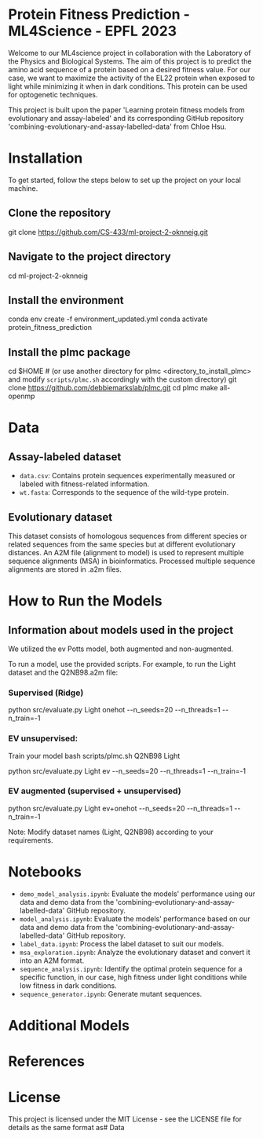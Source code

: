 # Protein Fitness Prediction - ML4Science - EPFL 2023

Welcome to our ML4science project in collaboration with the Laboratory of the Physics and Biological Systems. The aim of this project is to predict the amino acid sequence of a protein based on a desired fitness value. For our case, we want to maximize the activity of the EL22 protein when exposed to light while minimizing it when in dark conditions. This protein can be used for optogenetic techniques.

This project is built upon the paper 'Learning protein fitness models from evolutionary and assay-labeled' and its corresponding GitHub repository 'combining-evolutionary-and-assay-labelled-data' from Chloe Hsu.

# Installation

To get started, follow the steps below to set up the project on your local machine.


## Clone the repository
git clone https://github.com/CS-433/ml-project-2-oknneig.git

## Navigate to the project directory
cd ml-project-2-oknneig

## Install the environment
conda env create -f environment_updated.yml
conda activate protein_fitness_prediction

## Install the plmc package
cd $HOME  # (or use another directory for plmc <directory_to_install_plmc> and modify `scripts/plmc.sh` accordingly with the custom directory)
git clone https://github.com/debbiemarkslab/plmc.git
cd plmc
make all-openmp

# Data

## Assay-labeled dataset

- `data.csv`: Contains protein sequences experimentally measured or labeled with fitness-related information.
- `wt.fasta`: Corresponds to the sequence of the wild-type protein.

## Evolutionary dataset

This dataset consists of homologous sequences from different species or related sequences from the same species but at different evolutionary distances. An A2M file (alignment to model) is used to represent multiple sequence alignments (MSA) in bioinformatics. Processed multiple sequence alignments are stored in .a2m files.

# How to Run the Models

## Information about models used in the project

We utilized the ev Potts model, both augmented and non-augmented.

To run a model, use the provided scripts. For example, to run the Light dataset and the Q2NB98.a2m file:

### Supervised (Ridge)

python src/evaluate.py Light onehot --n_seeds=20 --n_threads=1 --n_train=-1

### EV unsupervised:
Train your model
bash scripts/plmc.sh Q2NB98 Light

python src/evaluate.py Light ev --n_seeds=20 --n_threads=1 --n_train=-1

### EV augmented (supervised + unsupervised)

python src/evaluate.py Light ev+onehot --n_seeds=20 --n_threads=1 --n_train=-1

Note: Modify dataset names (Light, Q2NB98) according to your requirements.

# Notebooks

- `demo_model_analysis.ipynb`: Evaluate the models' performance using our data and demo data from the 'combining-evolutionary-and-assay-labelled-data' GitHub repository.
- `model_analysis.ipynb`: Evaluate the models' performance based on our data and demo data from the 'combining-evolutionary-and-assay-labelled-data' GitHub repository.
- `label_data.ipynb`: Process the label dataset to suit our models.
- `msa_exploration.ipynb`: Analyze the evolutionary dataset and convert it into an A2M format.
- `sequence_analysis.ipynb`: Identify the optimal protein sequence for a specific function, in our case, high fitness under light conditions while low fitness in dark conditions.
- `sequence_generator.ipynb`: Generate mutant sequences.

# Additional Models

# References

# License

This project is licensed under the MIT License - see the LICENSE file for details as the same format as# Data



